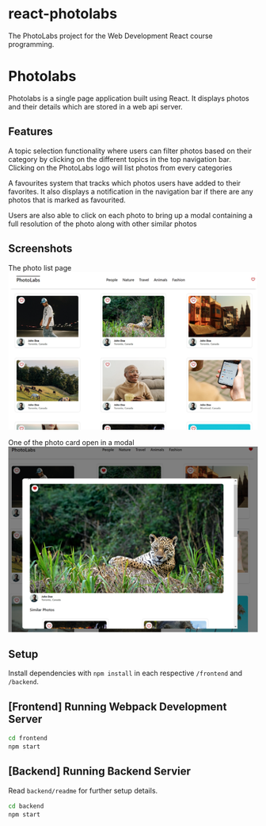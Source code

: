 # react-photolabs
The PhotoLabs project for the Web Development React course programming.

# Photolabs
Photolabs is a single page application built using React. It displays photos and their details which are stored in a web api server.

## Features
A topic selection functionality where users can filter photos based on their category by clicking on the different topics in the top navigation bar. Clicking on the PhotoLabs logo will list photos from every categories

A favourites system that tracks which photos users have added to their favorites. It also displays a notification in the navigation bar if there are any photos that is marked as favourited.

Users are also able to click on each photo to bring up a modal containing a full resolution of the photo along with other similar photos

## Screenshots
The photo list page
!["The photo list page"](https://github.com/Racingwind/PhotoLabs/blob/main/docs/HomePage.PNG?raw=true)

One of the photo card open in a modal
!["One of the photo card open in a modal"](https://github.com/Racingwind/PhotoLabs/blob/main/docs/Modal.PNG?raw=true)

## Setup

Install dependencies with `npm install` in each respective `/frontend` and `/backend`.

## [Frontend] Running Webpack Development Server

```sh
cd frontend
npm start
```

## [Backend] Running Backend Servier

Read `backend/readme` for further setup details.

```sh
cd backend
npm start
```
